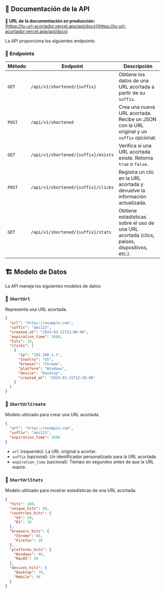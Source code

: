 ## 📄 Documentación de la API

🔗 **URL de la documentación en producción:**  
[https://tu-url-acortador.vercel.app/api/docs](https://tu-url-acortador.vercel.app/api/docs)  

La API proporciona los siguientes endpoints:

### 📌 Endpoints

| Método | Endpoint                            | Descripción                                                                                |
| ------ | ----------------------------------- | ------------------------------------------------------------------------------------------ |
| `GET`  | `/api/v1/shortened/{suffix}`        | Obtiene los datos de una URL acortada a partir de su `suffix`.                             |
| `POST` | `/api/v1/shortened`                 | Crea una nueva URL acortada. Recibe un JSON con la URL original y un `suffix` opcional.    |
| `GET`  | `/api/v1/shortened/{suffix}/exists` | Verifica si una URL acortada existe. Retorna `true` o `false`.                             |
| `POST` | `/api/v1/shortened/{suffix}/clicks` | Registra un clic en la URL acortada y devuelve la información actualizada.                 |
| `GET`  | `/api/v1/shortened/{suffix}/stats`  | Obtiene estadísticas sobre el uso de una URL acortada (clics, países, dispositivos, etc.). |

## 🏗️ Modelo de Datos

La API maneja los siguientes modelos de datos:

### 📌 `ShortUrl`
Representa una URL acortada.

```json
{
  "url": "https://example.com",
  "suffix": "abc123",
  "created_at": "2024-03-21T12:00:00",
  "expiration_time": 3600,
  "hits": 10,
  "clicks": [
    {
      "ip": "192.168.1.1",
      "country": "US",
      "browser": "Chrome",
      "platform": "Windows",
      "device": "Desktop",
      "created_at": "2024-03-21T12:30:00"
    }
  ]
}
```

### 📌 `ShortUrlCreate`
Modelo utilizado para crear una URL acortada.

```json
{
  "url": "https://example.com",
  "suffix": "abc123",
  "expiration_time": 3600
}
```

- `url` (requerido): La URL original a acortar.
- `suffix` (opcional): Un identificador personalizado para la URL acortada.
- `expiration_time` (opcional): Tiempo en segundos antes de que la URL expire.

### 📌 `ShortUrlStats`
Modelo utilizado para mostrar estadísticas de una URL acortada.

```json
{
  "hits": 100,
  "unique_hits": 80,
  "countries_hits": {
    "US": 50,
    "ES": 30
  },
  "browsers_hits": {
    "Chrome": 60,
    "Firefox": 20
  },
  "platforms_hits": {
    "Windows": 40,
    "MacOS": 30
  },
  "devices_hits": {
    "Desktop": 70,
    "Mobile": 30
  }
}
```